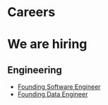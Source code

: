 # Careers
# We are hiring

## Engineering
- [Founding Software Engineer](https://github.com/fimio-xyz/Careers/blob/main/Jobs/software-engineer.md)
- [Founding Data Engineer](https://github.com/fimio-xyz/Careers/blob/main/Jobs/data-engineer.md)

